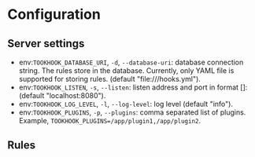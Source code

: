 # Configuration

## Server settings

* env:`TOOKHOOK_DATABASE_URI`, `-d`, `--database-uri`: database connection string. The rules store in the database. Currently, only YAML file is supported for storing rules.  (default "file:///hooks.yml").
* env:`TOOKHOOK_LISTEN`, `-s`, `--listen`: listen address and port in format [<host>]:<port> (default "localhost:8080").
* env:`TOOKHOOK_LOG_LEVEL`, `-l`, `--log-level`: log level (default "info").
* env:`TOOKHOOK_PLUGINS`, `-p`, `--plugins`: comma separated list of plugins. Example, `TOOKHOOK_PLUGINS=/app/plugin1,/app/plugin2`.

## Rules
